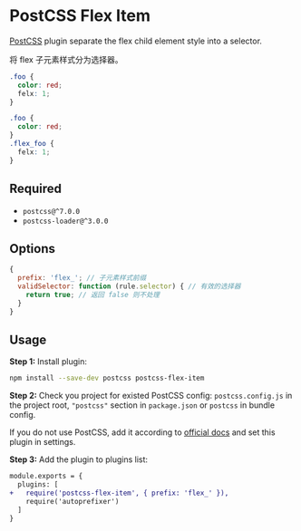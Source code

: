 # PostCSS Flex Item

[PostCSS] plugin separate the flex child element style into a selector.

将 flex 子元素样式分为选择器。

[postcss]: https://github.com/postcss/postcss

```css
.foo {
  color: red;
  felx: 1;
}
```

```css
.foo {
  color: red;
}
.flex_foo {
  felx: 1;
}
```

## Required

- `postcss@^7.0.0`
- `postcss-loader@^3.0.0`

## Options

```js
{
  prefix: 'flex_'; // 子元素样式前缀
  validSelector: function (rule.selector) { // 有效的选择器
    return true; // 返回 false 则不处理
  }
}
```

## Usage

**Step 1:** Install plugin:

```sh
npm install --save-dev postcss postcss-flex-item
```

**Step 2:** Check you project for existed PostCSS config: `postcss.config.js`
in the project root, `"postcss"` section in `package.json`
or `postcss` in bundle config.

If you do not use PostCSS, add it according to [official docs]
and set this plugin in settings.

**Step 3:** Add the plugin to plugins list:

```diff
module.exports = {
  plugins: [
+   require('postcss-flex-item', { prefix: 'flex_' }),
    require('autoprefixer')
  ]
}
```

[official docs]: https://github.com/postcss/postcss#usage
